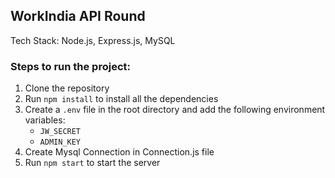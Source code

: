 ## WorkIndia API Round

Tech Stack: Node.js, Express.js, MySQL

### Steps to run the project:

1. Clone the repository
2. Run `npm install` to install all the dependencies
3. Create a `.env` file in the root directory and add the following environment variables:
    - `JW_SECRET`
    - `ADMIN_KEY`
5. Create Mysql Connection in Connection.js file
4. Run `npm start` to start the server

